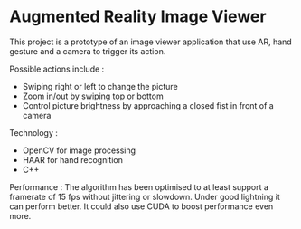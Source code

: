 Augmented Reality Image Viewer
================
This project is a prototype of an image viewer application that use AR, hand gesture and a camera to trigger its action.

Possible actions include :
- Swiping right or left to change the picture
- Zoom in/out by swiping top or bottom
- Control picture brightness by approaching a closed fist in front of a camera 


Technology :
- OpenCV for image processing
- HAAR for hand recognition
- C++

Performance :
The algorithm has been optimised to at least support a framerate of 15 fps without jittering or slowdown. Under good lightning it can perform better. It could also use CUDA to boost performance even more.
